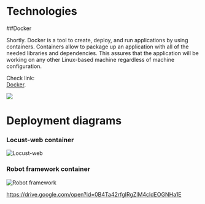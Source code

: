 
# Technologies  

##Docker

Shortly. Docker is a tool to create, deploy, and run applications by using containers. Containers allow to package up an application with all of the needed libraries and dependencies. This assures that the application will be working on any other Linux-based machine regardless of machine configuration.  

Check link:  
[Docker](https://www.docker.com/).  


![](http://www.itzgeek.com/wp-content/uploads/2015/01/Docker-Logo.png)  







# Deployment diagrams  


### Locust-web container
![Locust-web](https://raw.githubusercontent.com/JAMK-IT/test-environments/master/images/locust-web-debloyment.png)  





### Robot framework container
![Robot framework](https://raw.githubusercontent.com/JAMK-IT/test-environments/master/images/deployment-diagram-rfw.png)  

  

  
https://drive.google.com/open?id=0B4Ta42rfgIRgZlM4cldEOGNHa1E
